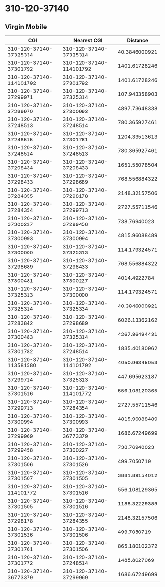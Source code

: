 # 310-120-37140
## Virgin Mobile


| CGI | Nearest CGI | Distance |
|-----|-------------|----------|
| 310-120-37140-37325334 | 310-120-37140-37325314 | 40.3846000921 |
| 310-120-37140-37301792 | 310-120-37140-114101792 | 1401.61728246 |
| 310-120-37140-114101792 | 310-120-37140-37301792 | 1401.61728246 |
| 310-120-37140-37299971 | 310-120-37140-37325314 | 107.943358903 |
| 310-120-37140-37299970 | 310-120-37140-37300993 | 4897.73648338 |
| 310-120-37140-37248513 | 310-120-37140-37248514 | 780.365927461 |
| 310-120-37140-37248515 | 310-120-37140-37301761 | 1204.33513613 |
| 310-120-37140-37248514 | 310-120-37140-37248513 | 780.365927461 |
| 310-120-37140-37298434 | 310-120-37140-37298433 | 1651.55078504 |
| 310-120-37140-37298433 | 310-120-37140-37298689 | 768.556884322 |
| 310-120-37140-37284355 | 310-120-37140-37298178 | 2148.32157506 |
| 310-120-37140-37284354 | 310-120-37140-37299713 | 2727.55711546 |
| 310-120-37140-37300227 | 310-120-37140-37299458 | 738.76940023 |
| 310-120-37140-37300993 | 310-120-37140-37300994 | 4815.96088489 |
| 310-120-37140-37300000 | 310-120-37140-37325313 | 114.179324571 |
| 310-120-37140-37298689 | 310-120-37140-37298433 | 768.556884322 |
| 310-120-37140-37300481 | 310-120-37140-37300227 | 4014.4922784 |
| 310-120-37140-37325313 | 310-120-37140-37300000 | 114.179324571 |
| 310-120-37140-37325314 | 310-120-37140-37325334 | 40.3846000921 |
| 310-120-37140-37283842 | 310-120-37140-37298689 | 6026.13362162 |
| 310-120-37140-37300483 | 310-120-37140-37325314 | 4267.86494431 |
| 310-120-37140-37301782 | 310-120-37140-37248514 | 1835.40180962 |
| 310-120-37140-113581580 | 310-120-37140-114101792 | 4050.96345053 |
| 310-120-37140-37299714 | 310-120-37140-37325313 | 447.695623187 |
| 310-120-37140-37301516 | 310-120-37140-114101772 | 556.108129365 |
| 310-120-37140-37299713 | 310-120-37140-37284354 | 2727.55711546 |
| 310-120-37140-37300994 | 310-120-37140-37300993 | 4815.96088489 |
| 310-120-37140-37299969 | 310-120-37140-36773379 | 1686.67249699 |
| 310-120-37140-37299458 | 310-120-37140-37300227 | 738.76940023 |
| 310-120-37140-37301506 | 310-120-37140-37301526 | 499.7050719 |
| 310-120-37140-37301507 | 310-120-37140-37301505 | 3881.89154012 |
| 310-120-37140-114101772 | 310-120-37140-37301516 | 556.108129365 |
| 310-120-37140-37301505 | 310-120-37140-37301516 | 1188.32229389 |
| 310-120-37140-37298178 | 310-120-37140-37284355 | 2148.32157506 |
| 310-120-37140-37301526 | 310-120-37140-37301506 | 499.7050719 |
| 310-120-37140-37301761 | 310-120-37140-37301506 | 865.180102372 |
| 310-120-37140-37301772 | 310-120-37140-37248514 | 1485.8027069 |
| 310-120-37140-36773379 | 310-120-37140-37299969 | 1686.67249699 |
